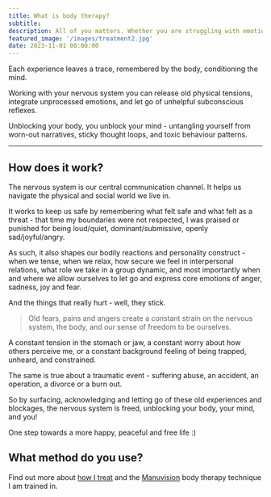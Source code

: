 ```yaml
---
title: What is body therapy?
subtitle: 
description: All of you matters. Whether you are struggling with emotional knots, negative thought loops, or chronic physical conditions, body therapy takes you seriously as a whole human being.
featured_image: '/images/treatment2.jpg'
date: 2023-11-01 00:00:00
---
```


Each experience leaves a trace, remembered by the body, conditioning the mind.

Working with your nervous system you can release old physical tensions, integrate unprocessed emotions, and let go of unhelpful subconscious reflexes.

Unblocking your body, you unblock your mind - untangling yourself from worn-out narratives, sticky thought loops, and toxic behaviour patterns.

---

## How does it work?

The nervous system is our central communication channel.
It helps us navigate the physical and social world we live in.

It works to keep us safe by remembering what felt safe and what felt as a threat - that time my boundaries were not respected, I was praised or punished for being loud/quiet, dominant/submissive, openly sad/joyful/angry.

As such, it also shapes our bodily reactions and personality construct - when we tense, when we relax, how secure we feel in interpersonal relations, what role we take in a group dynamic, and most importantly when and where we allow ourselves to let go and express core emotions of anger, sadness, joy and fear.

And the things that really hurt - well, they stick.

> Old fears, pains and angers create a constant strain on the nervous system, the body, and our sense of freedom to be ourselves.

A constant tension in the stomach or jaw, a constant worry about how others perceive me, or a constant background feeling of being trapped, unheard, and constrained.

The same is true about a traumatic event - suffering abuse, an accident, an operation, a divorce or a burn out.

So by surfacing, acknowledging and letting go of these old experiences and blockages, the nervous system is freed, unblocking your body, your mind, and you!

One step towards a more happy, peaceful and free life :)

## What method do you use?

Find out more about [how I treat](/treatments) and the [Manuvision](/about) body therapy technique I am trained in.
